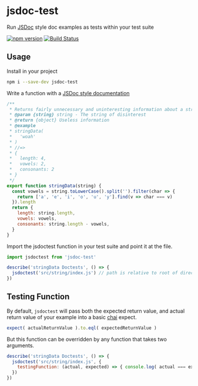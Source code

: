 # jsdoc-test

Run [JSDoc](http://usejsdoc.org/about-getting-started.html) style doc examples as tests within your test suite


[![npm version](https://badge.fury.io/js/jsdoc-test.svg)](https://badge.fury.io/js/jsdoc-test)
[![Build Status](https://travis-ci.org/MainShayne233/jsdoc-test.svg?branch=master)](https://travis-ci.org/MainShayne233/jsdoc-test)

## Usage

Install in your project
```bash
npm i --save-dev jsdoc-test
```

Write a function with a [JSDoc style documentation](http://usejsdoc.org/about-getting-started.html)
```javascript
/**
 * Returns fairly unnecessary and uninteresting information about a string
 * @param {string} string - The string of disinterest
 * @return {object} Useless information
 * @example
 * stringData(
 *   'woah'
 * )
 * //=>
 * {
 *   length: 4,
 *   vowels: 2,
 *   consonants: 2  
 * }
 */
export function stringData(string) {
  const vowels = string.toLowerCase().split('').filter(char => {
    return ['a', 'e', 'i', 'o', 'u', 'y'].find(v => char === v)
  }).length
  return {
    length: string.length,
    vowels: vowels,
    consonants: string.length - vowels,
  }
}
```

Import the jsdoctest function in your test suite and point it at the file.
```javascript
import jsdoctest from 'jsdoc-test'

describe('stringData Doctests', () => {
  jsdoctest('src/string/index.js') // path is relative to root of directory
})
```

## Testing Function

By default, `jsdoctest` will pass both the expected return value, and actual return
value of your example into a basic [chai](https://github.com/chaijs/chai) expect.
```javascript
expect( actualReturnValue ).to.eql( expectedReturnValue )
```

But this function can be overridden by any function that takes two arguments.
```javascript
describe('stringData Doctests', () => {
  jsdoctest('src/string/index.js', {
    testingFunction: (actual, expected) => { console.log( actual === expected) }
  })
})
```
